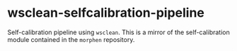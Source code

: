 # wsclean-selfcalibration-pipeline
Self-calibration pipeline using `wsclean`. This is a mirror of the self-calibration module contained in the `morphen` repository. 
